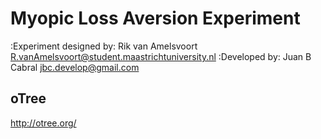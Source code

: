 # Myopic Loss Aversion Experiment

:Experiment designed by: Rik van Amelsvoort <R.vanAmelsvoort@student.maastrichtuniversity.nl>
:Developed by: Juan B Cabral <jbc.develop@gmail.com>

## oTree

http://otree.org/


